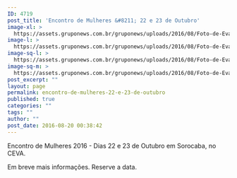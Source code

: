 ```yaml
---
ID: 4719
post_title: 'Encontro de Mulheres &#8211; 22 e 23 de Outubro'
image-xl: >
  https://assets.gruponews.com.br/gruponews/uploads/2016/08/Foto-de-Evandro-Batista.jpg
image-l: >
  https://assets.gruponews.com.br/gruponews/uploads/2016/08/Foto-de-Evandro-Batista-1000x720.jpg
image-sq-l: >
  https://assets.gruponews.com.br/gruponews/uploads/2016/08/Foto-de-Evandro-Batista.jpg
image-sq-m: >
  https://assets.gruponews.com.br/gruponews/uploads/2016/08/Foto-de-Evandro-Batista-720x720.jpg
post_excerpt: ""
layout: page
permalink: encontro-de-mulheres-22-e-23-de-outubro
published: true
categories: ""
tags: ""
author: ""
post_date: 2016-08-20 00:38:42
---
```

Encontro de Mulheres 2016 - Dias 22 e 23 de Outubro em Sorocaba, no CEVA.

Em breve mais informações. Reserve a data.